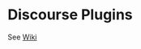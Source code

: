 Discourse Plugins
=================

See [Wiki](https://github.com/liverbool/discourse_plugins/wiki)
